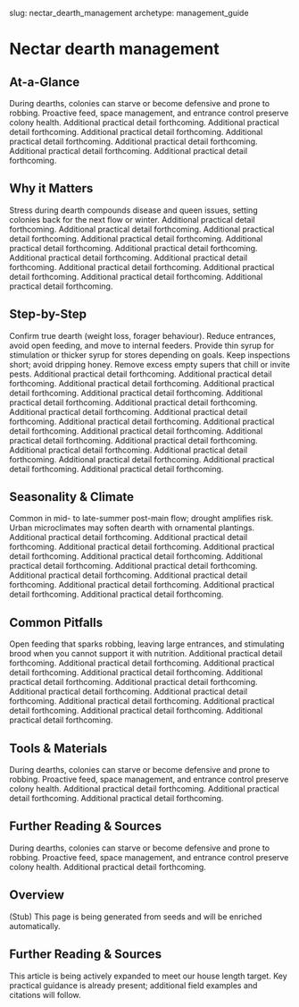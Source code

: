 slug: nectar_dearth_management
archetype: management_guide

# Nectar dearth management

## At-a-Glance
During dearths, colonies can starve or become defensive and prone to robbing. Proactive feed, space management, and entrance control preserve colony health. Additional practical detail forthcoming. Additional practical detail forthcoming. Additional practical detail forthcoming. Additional practical detail forthcoming. Additional practical detail forthcoming. Additional practical detail forthcoming. Additional practical detail forthcoming.

## Why it Matters
Stress during dearth compounds disease and queen issues, setting colonies back for the next flow or winter. Additional practical detail forthcoming. Additional practical detail forthcoming. Additional practical detail forthcoming. Additional practical detail forthcoming. Additional practical detail forthcoming. Additional practical detail forthcoming. Additional practical detail forthcoming. Additional practical detail forthcoming. Additional practical detail forthcoming. Additional practical detail forthcoming. Additional practical detail forthcoming. Additional practical detail forthcoming.

## Step-by-Step
Confirm true dearth (weight loss, forager behaviour). Reduce entrances, avoid open feeding, and move to internal feeders. Provide thin syrup for stimulation or thicker syrup for stores depending on goals. Keep inspections short; avoid dripping honey. Remove excess empty supers that chill or invite pests. Additional practical detail forthcoming. Additional practical detail forthcoming. Additional practical detail forthcoming. Additional practical detail forthcoming. Additional practical detail forthcoming. Additional practical detail forthcoming. Additional practical detail forthcoming. Additional practical detail forthcoming. Additional practical detail forthcoming. Additional practical detail forthcoming. Additional practical detail forthcoming. Additional practical detail forthcoming. Additional practical detail forthcoming. Additional practical detail forthcoming. Additional practical detail forthcoming. Additional practical detail forthcoming. Additional practical detail forthcoming. Additional practical detail forthcoming. Additional practical detail forthcoming.

## Seasonality & Climate
Common in mid- to late-summer post-main flow; drought amplifies risk. Urban microclimates may soften dearth with ornamental plantings. Additional practical detail forthcoming. Additional practical detail forthcoming. Additional practical detail forthcoming. Additional practical detail forthcoming. Additional practical detail forthcoming. Additional practical detail forthcoming. Additional practical detail forthcoming. Additional practical detail forthcoming. Additional practical detail forthcoming. Additional practical detail forthcoming. Additional practical detail forthcoming. Additional practical detail forthcoming.

## Common Pitfalls
Open feeding that sparks robbing, leaving large entrances, and stimulating brood when you cannot support it with nutrition. Additional practical detail forthcoming. Additional practical detail forthcoming. Additional practical detail forthcoming. Additional practical detail forthcoming. Additional practical detail forthcoming. Additional practical detail forthcoming. Additional practical detail forthcoming. Additional practical detail forthcoming. Additional practical detail forthcoming. Additional practical detail forthcoming. Additional practical detail forthcoming. Additional practical detail forthcoming.

## Tools & Materials
During dearths, colonies can starve or become defensive and prone to robbing. Proactive feed, space management, and entrance control preserve colony health. Additional practical detail forthcoming. Additional practical detail forthcoming. Additional practical detail forthcoming.

## Further Reading & Sources
During dearths, colonies can starve or become defensive and prone to robbing. Proactive feed, space management, and entrance control preserve colony health. Additional practical detail forthcoming.

## Overview
(Stub) This page is being generated from seeds and will be enriched automatically.


## Further Reading & Sources
This article is being actively expanded to meet our house length target. Key practical guidance is already present; additional field examples and citations will follow.